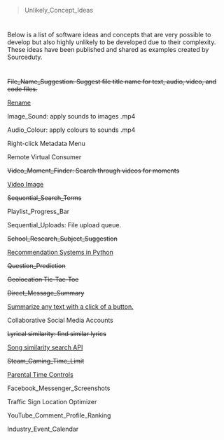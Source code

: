 > Unlikely_Concept_Ideas

#

Below is a list of software ideas and concepts that are very possible to develop but also highly unlikely to be developed due to their complexity. These ideas have been published and shared as examples created by Sourceduty.

#

~~File_Name_Suggestion: Suggest file title name for text, audio, video, and code files.~~
   
[Rename](https://chat.openai.com/g/g-C7Wqfx4P0-rename)

Image_Sound: apply sounds to images .mp4

Audio_Colour: apply colours to sounds .mp4

Right-click Metadata Menu

Remote Virtual Consumer

~~Video_Moment_Finder: Search through videos for moments~~
   
[Video Image](https://chat.openai.com/g/g-LNtncGSSz-video-image)

~~Sequential_Search_Terms~~

Playlist_Progress_Bar

Sequential_Uploads: File upload queue.

 ~~School_Research_Subject_Suggestion~~
    
[Recommendation Systems in Python](https://www.uwindsor.ca/science/computerscience/269812/technical-series-workshop-recommendation-systems-python-shaghayegh-seyedeh-sadeghi)

~~Question_Prediction~~

~~Geolocation Tic-Tac-Toe~~

~~Direct_Message_Summary~~
    
[Summarize any text with a click of a button.](https://quillbot.com/summarize)

Collaborative Social Media Accounts

~~Lyrical similarity: find similar lyrics~~
    
[Song similarity search API](https://www.reddit.com/r/Python/comments/eue5ri/project_song_similarity_search_api_based_on/)

~~Steam_Gaming_Time_Limit~~
    
[Parental Time Controls](https://help.steampowered.com/en/faqs/view/054C-3167-DD7F-49D4#:~:text=An%20adult%20in%20a%20Steam,in%20the%20panel%20that%20appears.)

Facebook_Messenger_Screenshots

Traffic Sign Location Optimizer

YouTube_Comment_Profile_Ranking

Industry_Event_Calendar

#
